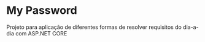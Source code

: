 # My Password
Projeto para aplicação de diferentes formas de resolver requisitos do dia-a-dia com ASP.NET CORE
